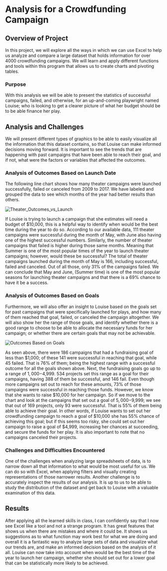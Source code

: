# Analysis for a Crowdfunding Campaign

## Overview of Project
In this project, we will explore all the ways in which we can use Excel to help us analyze and compare a large dataset that holds information for over 4000 crowdfunding campaigns. We will learn and apply different functions and tools within this program that allows us to create charts and pivoting tables. 

### Purpose

With this analysis we will be able to present the statistics of successful campaigns, failed, and otherwise, for an up-and-coming playwright named Louise; who is looking to get a clearer picture of what her budget should be to be able finance her play.

## Analysis and Challenges

We will present different types of graphics to be able to easily visualize all the information that this dataset contains, so that Louise can make informed decisions moving forward. It is important to see the trends that are happening with past campaigns that have been able to reach their goal, and if not, what were the factors or variables that affected the outcomes. 

### Analysis of Outcomes Based on Launch Date

The following line chart shows how many theater campaigns were launched successfully, failed or canceled from 2009 to 2017. We have labeled and grouped the data to see which months of the year had better results than others. 

![Theater_Outcomes_vs_Launch](https://user-images.githubusercontent.com/111472338/187564350-bf1c11da-d56b-48d4-8d22-d51c871f9130.png)

If Louise is trying to launch a campaign that she estimates will need a budget of $10,000, this is a helpful way to identify when would be the best time during the year to do so. According to our available data, 111 theater campaigns were successful during the month of May, with June also having one of the highest successful numbers. Similarly, the number of theater campaigns that failed is higher during those same months. Meaning that Summer is one of the most popular times of the year to launch theater campaigns; however, would these be successful? The total of theater campaigns launched during the month of May is 166, including successful, failed and canceled. Out of all those, only 31% of the campaigns failed. We can conclude that May and June, (Summer time) is one of the most popular seasons for launching theater campaigns and that there is a 69% chance to have it be a success.


### Analysis of Outcomes Based on Goals

Furthermore, we will also offer an insight to Louise based on the goals set for past campaigns that were specifically launched for plays, and how many of them reached that goal, failed, or canceled the campaign altogether. We will also show her the range of those goals, and identify whether there is a good range to choose to be able to allocate the necessary funds for her campaign; or whether there are certain goals that may not be achievable. 

![Outcomes Based on Goals](https://user-images.githubusercontent.com/111472338/187744464-cf55cba4-ee22-4610-8a05-a5ccc26e2e8e.png)

As seen above, there were 186 campaigns that had a fundraising goal of less than $1,000; of these 141 were successful in reaching that goal, while 45 failed. That is 76% of them; being the highest range with a successful outcome for all the goals shown above. 
Next, the fundraising goals go up to a range of $1,000-$4,999. 534 projects set this range as a goal for their campaigns, having 388 of them be successful, and 146 fail. Even though more campaigns set out to reach for these amounts, 73% of those campaigns were successful in reaching those funds.  However, we know that she wants to raise $10,000 for her campaign. So if we move to the chart and look at the campaigns that set out a goal of $5,000-$9,999; we see that out of 169 projects, only 93 were successful. That is 55% of them being able to achieve their goal. In other words, if Louise wants to set out her crowdfunding campaign to reach a goal of $10,000 she has 55% chance of achieving this goal; but if this seems too risky, she could set out her campaign to raise a goal of $4,999, increasing her chances at succeeding, and secure the funds for her play. It is also important to note that no campaigns  canceled their projects. 


### Challenges and Difficulties Encountered

One of the challenges when analyzing large spreadsheets of data, is to narrow down all that information to what would be most useful for us. We can do so with Excel, when applying filters and visually creating representations of those narrower results. Another challenge is to accurately inspect the results of our analysis. It is up to us to be able to study the distribution of the dataset and get back to Louise with a valuable examination of this data.


## Results

After applying all the learned skills in class, I can confidently say that I now see Excel like a tool and not a strange program. It has great features that shows us when there are mistakes and where it could be. It shows us suggestions as to what function may work best for what we are doing and overall it is a fantastic way to analyze large sets of data and visualize what our trends are, and make an informed decision based on the analysis of it all. Louise can now take into account when would be the best time of the year to launch her campaign, whether she should set out for a lower goal that can be statistically more likely to be achieved. 


